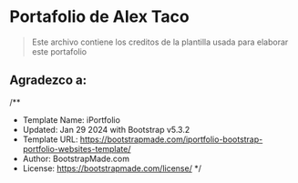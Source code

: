 # Portafolio de Alex Taco
> Este archivo contiene los creditos de la plantilla usada para elaborar este portafolio 

## Agradezco a:
/**
* Template Name: iPortfolio
* Updated: Jan 29 2024 with Bootstrap v5.3.2
* Template URL: https://bootstrapmade.com/iportfolio-bootstrap-portfolio-websites-template/
* Author: BootstrapMade.com
* License: https://bootstrapmade.com/license/
*/
